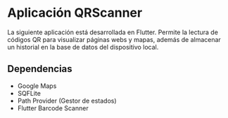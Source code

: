 # Aplicación QRScanner

La siguiente aplicación está desarrollada en Flutter.
Permite la lectura de códigos QR para visualizar páginas webs y mapas, además de almacenar un historial en la base de datos del dispositivo local.

## Dependencias
- Google Maps
- SQFLite
- Path Provider (Gestor de estados)
- Flutter Barcode Scanner

